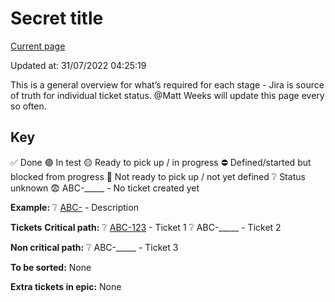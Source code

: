 # Secret title

[Current page](https://abc.atlassian.net/wiki/spaces/)

Updated at: 31/07/2022 04:25:19

This is a general overview for what’s required for each stage - Jira is source of truth for individual ticket status. @Matt Weeks will update this page every so often.

## Key

✅ Done
🟣 In test
🟡 Ready to pick up / in progress
⛔ Defined/started but blocked from progress
📝 Not ready to pick up / not yet defined
❔ Status unknown 😨
ABC-_____ - No ticket created yet

**Example:**
❔ [ABC-](https://abc.atlassian.net/browse/ABC-) - Description

**Tickets**
**Critical path:**
❔ [ABC-123](https://abc.atlassian.net/browse/ABC-123) - Ticket 1
❔ ABC-_____ - Ticket 2

**Non critical path:**
❔ ABC-_____ - Ticket 3

**To be sorted:**
None

**Extra tickets in epic:**
None
